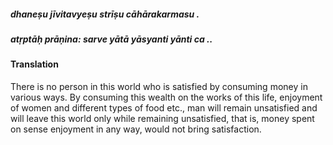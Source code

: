 ##### dhaneṣu jīvitavyeṣu strīṣu cāhārakarmasu .
##### atṛptāḥ prāṇina: sarve yātā yāsyanti yānti ca ..

#### Translation

There is no person in this world who is satisfied by consuming money in various ways. By consuming this wealth on the works of this life, enjoyment of women and different types of food etc., man will remain unsatisfied and will leave this world only while remaining unsatisfied, that is, money spent on sense enjoyment in any way, would not bring satisfaction.